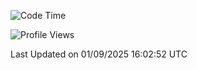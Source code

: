 <!--START_SECTION:waka-->
![Code Time](http://img.shields.io/badge/Code%20Time-3%2C096%20hrs%2029%20mins-blue)

![Profile Views](http://img.shields.io/badge/Profile%20Views-0-blue)


 Last Updated on 01/09/2025 16:02:52 UTC
<!--END_SECTION:waka-->